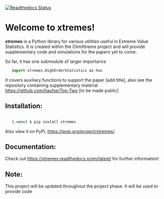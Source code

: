 [![Readthedocs Status](https://readthedocs.org/projects/xtremes/badge/?version=latest)](https://xtremes.readthedocs.io/en/latest/)


Welcome to xtremes!
===================

**xtremes** is a Python library for various utilities useful in Extreme Value Statistics. It is created within the ClimXtreme project 
and will provide supplementary code and simulations for the papers yet to come.

So far, it has one submodule of larger importance
```python
   import xtremes.HighOrderStatistics as hos
```
It covers auxiliary functions to support the paper [add title], also see the repository containing supplementary material https://github.com/haufse/Top-Two [to be made public]


Installation:
-------------
```bash

   (.venv) $ pip install xtremes
```
Also view it on PyPi, https://pypi.org/project/xtremes/.

Documentation:
--------------
Check out <https://xtremes.readthedocs.io/en/latest/> for further information!

Note:
-----
   This project will be updated throughout the project phase. It will be used to provide code
